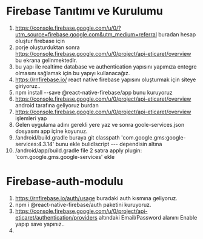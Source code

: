 # Firebase Tanıtımı ve Kurulumu
1. https://console.firebase.google.com/u/0/?utm_source=firebase.google.com&utm_medium=referral buradan hesap oluştur firebase için 
2. porje oluşturduktan sonra https://console.firebase.google.com/u/0/project/api-eticaret/overview bu ekrana gelinmektedir.
3. bu yapı ile realtime database ve authentication yapısını yapımıza entegre olmasını sağlamak için bu yapıyı kullanacağız.
4. https://rnfirebase.io/ react native firebase yapısını oluşturmak için siteye giriyoruz..
5. npm install --save @react-native-firebase/app  bunu kuruyoruz
6. https://console.firebase.google.com/u/0/project/api-eticaret/overview android tarafına geliyoruz burdan 
7. https://console.firebase.google.com/u/0/project/api-eticaret/overview işlemleri yap 
8. Gelen uygulama adını gerekli yere yaz ve sonra goole-services.json dosyasını app içine koyunuz.
9. /android/build.gradle buraya git classpath 'com.google.gms:google-services:4.3.14' bunu ekle bulidlscript --- dependisin altına
10. /android/app/build.gradle file 2 satıra apply plugin: 'com.google.gms.google-services' ekle


# Firebase-auth-modulu

1. https://rnfirebase.io/auth/usage buradaki auth kısmına geliyoruz.
2. npm i @react-native-firebase/auth paketini kuruyoruz.
3. https://console.firebase.google.com/u/0/project/api-eticaret/authentication/providers  altındaki Email/Password alanını Enable yapıp save yapınız..
4. 
